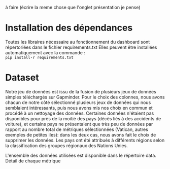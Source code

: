 à faire (écrire la meme chose que l'onglet présentation je pense)
# Installation des dépendances
Toutes les libraires nécessaire au fonctionnement du dashboard sont répertoriées dans le fichier requirements.txt
Elles peuvent être installées automatiquement avec la commande :  
`pip install-r requirements.txt`

# Dataset

Notre jeu de données est issu de la fusion de plusieurs jeux de données simples téléchargés sur Gapminder. Pour le choix des colonnes, nous avons chacun de notre côté sélectionné plusieurs jeux de données qui nous semblaient intéressants, puis nous avons mis nos choix en commun et procédé à un nettoyage des données. Certaines données n'étaient pas disponibles pour près de la moitié des pays (décès liés à des accidents de voiture), et certains pays ne présentaient que très peu de données par rapport au nombre total de métriques sélectionnées (Vatican, autres exemples de petites iles): dans les deux cas, nous avons fait le choix de supprimer les données.
Les pays ont été attribués à différents régions selon la classification des groupes régionaux des Nations Unies.

L'ensemble des données utilisées est disponible dans le répertoire data.
Détail de chaque métrique
